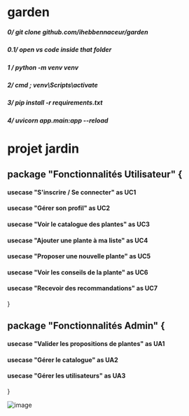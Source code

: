 # garden
##### 0/ git clone github.com/ihebbennaceur/garden
##### 0.1/ open vs code inside that folder
##### 1 /  python -m venv venv
##### 2/ cmd ; venv\Scripts\activate
##### 3/ pip install -r requirements.txt
##### 4/ uvicorn app.main:app --reload 
# projet jardin 

## package "Fonctionnalités Utilisateur" {
  #### usecase "S'inscrire / Se connecter" as UC1
  #### usecase "Gérer son profil" as UC2
  #### usecase "Voir le catalogue des plantes" as UC3
  #### usecase "Ajouter une plante à ma liste" as UC4
  #### usecase "Proposer une nouvelle plante" as UC5
  #### usecase "Voir les conseils de la plante" as UC6
  #### usecase "Recevoir des recommandations" as UC7
}


## package "Fonctionnalités Admin" {
 #### usecase "Valider les propositions de plantes" as UA1
  #### usecase "Gérer le catalogue" as UA2
  #### usecase "Gérer les utilisateurs" as UA3
}

![image](https://github.com/user-attachments/assets/e21e7cba-b008-4036-8ddf-0f4f6be4040b)
